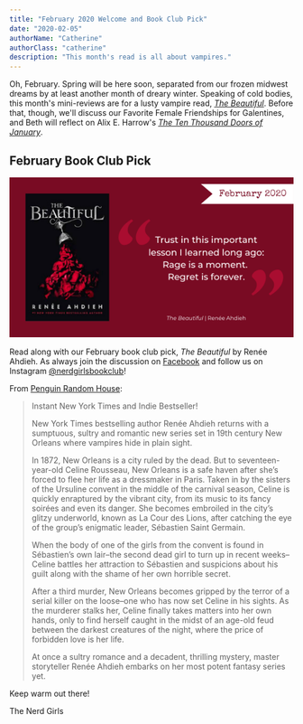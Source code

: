 ```yaml
---
title: "February 2020 Welcome and Book Club Pick"
date: "2020-02-05"
authorName: "Catherine"
authorClass: "catherine"
description: "This month's read is all about vampires."
---
```


Oh, February. Spring will be here soon, separated from our frozen midwest dreams by at least another month of dreary winter. Speaking of cold bodies, this month's mini-reviews are for a lusty vampire read, *[The Beautiful](https://www.goodreads.com/book/show/42265183-the-beautiful)*. Before that, though, we'll discuss our Favorite Female Friendships for Galentines, and Beth will reflect on Alix E. Harrow's *[The Ten Thousand Doors of January](https://www.goodreads.com/book/show/43521657-the-ten-thousand-doors-of-january)*.

## February Book Club Pick

![A cover of the beautiful, with the quote, "Trust in this important lesson I learned long ago: Rage is a moment. Regret is forever."](the-beautiful-022020.png)

Read along with our February book club pick, *The Beautiful* by Renée Ahdieh. As always join the discussion on [Facebook](https://www.facebook.com/nerdgirlsbookclub) and follow us on Instagram [@nerdgirlsbookclub](https://www.instagram.com/nerdgirlsbookclub/)!

From [Penguin Random House](https://www.penguinrandomhouse.com/books/551954/the-beautiful-by-renee-ahdieh/):

<blockquote>
Instant New York Times and Indie Bestseller!

New York Times bestselling author Renée Ahdieh returns with a sumptuous, sultry and romantic new series set in 19th century New Orleans where vampires hide in plain sight.

In 1872, New Orleans is a city ruled by the dead. But to seventeen-year-old Celine Rousseau, New Orleans is a safe haven after she’s forced to flee her life as a dressmaker in Paris. Taken in by the sisters of the Ursuline convent in the middle of the carnival season, Celine is quickly enraptured by the vibrant city, from its music to its fancy soirées and even its danger. She becomes embroiled in the city’s glitzy underworld, known as La Cour des Lions, after catching the eye of the group’s enigmatic leader, Sébastien Saint Germain.

When the body of one of the girls from the convent is found in Sébastien’s own lair–the second dead girl to turn up in recent weeks–Celine battles her attraction to Sébastien and suspicions about his guilt along with the shame of her own horrible secret.

After a third murder, New Orleans becomes gripped by the terror of a serial killer on the loose–one who has now set Celine in his sights. As the murderer stalks her, Celine finally takes matters into her own hands, only to find herself caught in the midst of an age-old feud between the darkest creatures of the night, where the price of forbidden love is her life.

At once a sultry romance and a decadent, thrilling mystery, master storyteller Renée Ahdieh embarks on her most potent fantasy series yet.
</blockquote>

Keep warm out there!

The Nerd Girls
